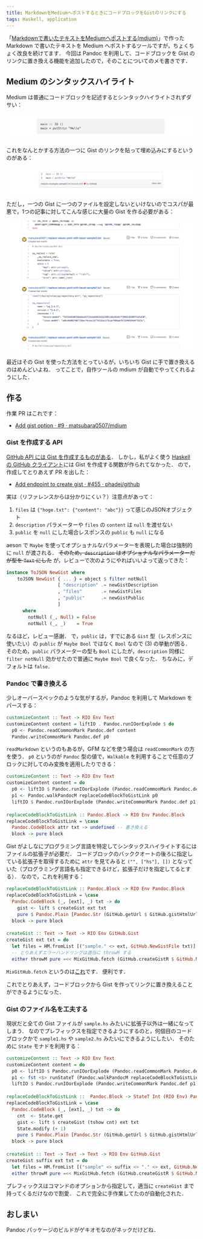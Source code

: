 ```yaml
---
title: MarkdownをMediumへポストするときにコードブロックをGistのリンクにする
tags: Haskell, application
---
```


「[Markdownで書いたテキストをMediumへポストする(mdium)](/posts/2018-11-04-create-mdium.html)」で作った Markdown で書いたテキストを Medium へポストするツールですが，ちょくちょく改良を続けてます．
今回は Pandoc を利用して、コードブロックを Gist のリンクに置き換える機能を追加したので，そのことについてのメモ書きです．

## Medium のシンタックスハイライト

Medium は普通にコードブロックを記述するとシンタックハイライトされずダサい：

![](/assets/mdium-with-gist/medium-code-block.jpg)

これをなんとかする方法の一つに Gist のリンクを貼って埋め込みにするというのがある：

![](/assets/mdium-with-gist/medium-code-block-using-gist.jpg)

ただし，一つの Gist に一つのファイルを設定しないといけないのでコスパが最悪で，1つの記事に対してこんな感じに大量の Gist を作る必要がある：

![](/assets/mdium-with-gist/many-gists-for-medium.jpg)

最近はその Gist を使った方法をとっているが，いちいち Gist に手で置き換えるのはめんどいよね．
ってことで，自作ツールの mdium が自動でやってくれるようにした．

## 作る

作業 PR はこれです：

- [Add gist option · #9 · matsubara0507/mdium](https://github.com/matsubara0507/mdium/pull/9)

### Gist を作成する API

[GitHub API には Gist を作成するものがある](https://docs.github.com/rest/reference/gists#create-a-gist)．
しかし，私がよく使う [Haskell の GitHub クライアント](https://hackage.haskell.org/package/github)には Gist を作成する関数が作られてなかった．
ので，作成してとりあえず PR を出した：

- [Add endpoint to create gist · #455 · phadej/github](https://github.com/phadej/github/pull/455)

実は（リファレンスからは分かりにくい？）注意点があって：

1. `files` は `{"hoge.txt": {"content": "abc"}}` って感じのJSONオブジェクト
2. `description` パラメーターや `files` の `content` は `null` を渡せない
3. `public` を `null` にした場合レスポンスの `public` も `null` になる

aeson で `Maybe` を使ってオプショナルなパラメーターを表現した場合は強制的に `null` が渡される．
~~そのため，`description` はオプショナルなパラメーターだが型を `Text` にした~~ が，レビューで次のようにやればいいよって返ってきた：

```haskell
instance ToJSON NewGist where
    toJSON NewGist { ... } = object $ filter notNull
                   [ "description" .= newGistDescription
                   , "files"       .= newGistFiles
                   , "public"      .= newGistPublic
                   ]
      where
        notNull (_, Null) = False
        notNull (_, _)    = True
```

なるほど，レビュー感謝．
で，`public` は，すでにある `Gist` 型（レスポンスに使いたい）の `public` が `Maybe Bool` ではなく `Bool` なので (3) の挙動が困る．
そのため，`public` パラメーターの型も `Bool` にしたが，`description` 同様に `filter notNull` 効かせたので普通に `Maybe Bool` で良くなった．
ちなみに，デフォルトは `false`．

### Pandoc で書き換える

少しオーバースペックのような気がするが，Pandoc を利用して Markdown をパースする：

```haskell
customizeContent :: Text -> RIO Env Text
customizeContent content = liftIO . Pandoc.runIOorExplode $ do
  p0 <- Pandoc.readCommonMark Pandoc.def content
  Pandoc.writeCommonMark Pandoc.def p0
```

`readMarkdown` というのもあるが，GFM などを使う場合は `readCommonMark` の方を使う．
`p0` というのが `Pandoc` 型の値で，`Walkable` を利用することで任意のブロックに対してのみ変換を適用したりできる：

```haskell
customizeContent :: Text -> RIO Env Text
customizeContent content = do
  p0 <- liftIO $ Pandoc.runIOorExplode (Pandoc.readCommonMark Pandoc.def content)
  p1 <- Pandoc.walkPandocM replaceCodeBlockToGistLink p0
  liftIO $ Pandoc.runIOorExplode (Pandoc.writeCommonMark Pandoc.def p1)

replaceCodeBlockToGistLink :: Pandoc.Block -> RIO Env Pandoc.Block
replaceCodeBlockToGistLink = \case
  Pandoc.CodeBlock attr txt -> undefined -- 書き換える
  block -> pure block
```

Gist がよしなにプログラミング言語を特定してシンタックスハイライトするにはファイルの拡張子が必要だ．
コードブロックのバッククオートの後ろに指定している拡張子を取得するために `attr` を見てみると `("", ["hs"], [])` となっていた（プログラミング言語名も指定できるけど，拡張子だけを指定してるとする）．
なので，これを利用する：

```haskell
replaceCodeBlockToGistLink :: Pandoc.Block -> RIO Env Pandoc.Block
replaceCodeBlockToGistLink = \case
  Pandoc.CodeBlock (_, [ext], _) txt -> do
    gist <- lift $ createGist ext txt
    pure $ Pandoc.Plain [Pandoc.Str (GitHub.getUrl $ GitHub.gistHtmlUrl gist)]
  block -> pure block

createGist :: Text -> Text -> RIO Env GitHub.Gist
createGist ext txt = do
  let files = HM.fromList [("sample." <> ext, GitHub.NewGistFile txt)]
  -- とりあえずエラーハンドリングは適当に throwM する
  either throwM pure =<< MixGitHub.fetch (GitHub.createGistR $ GitHub.NewGist "" files True)
```

`MixGitHub.fetch` というのは[これ](https://github.com/matsubara0507/mix.hs/tree/master/mix-plugin-github)です．
便利です．

これでとりあえず，コードブロックから Gist を作ってリンクに置き換えることができるようになった．

### Gist のファイル名を工夫する

現状だと全ての Gist ファイルが `sample.hs` みたいに拡張子以外は一緒になってしまう．
なのでプレフィックスを指定できるようにするのと，何個目のコードブロックかで `sample1.hs` や `sample2.hs` みたいにできるようにしたい．
そのために `State` モナドを利用する：

```haskell
customizeContent :: Text -> RIO Env Text
customizeContent content = do
  p0 <- liftIO $ Pandoc.runIOorExplode (Pandoc.readCommonMark Pandoc.def content)
  p1 <- fst <$> runStateT (Pandoc.walkPandocM replaceCodeBlockToGistLink p0) 1
  liftIO $ Pandoc.runIOorExplode (Pandoc.writeCommonMark Pandoc.def p1)

replaceCodeBlockToGistLink ::  Pandoc.Block -> StateT Int (RIO Env) Pandoc.Block
replaceCodeBlockToGistLink = \case
  Pandoc.CodeBlock (_, [ext], _) txt -> do
    cnt  <- State.get
    gist <- lift $ createGist (tshow cnt) ext txt
    State.modify (+ 1)
    pure $ Pandoc.Plain [Pandoc.Str (GitHub.getUrl $ GitHub.gistHtmlUrl gist)]
  block -> pure block

createGist :: Text -> Text -> Text -> RIO Env GitHub.Gist
createGist suffix ext txt = do
  let files = HM.fromList [("sample" <> suffix <> "." <> ext, GitHub.NewGistFile txt)]
  either throwM pure =<< MixGitHub.fetch (GitHub.createGistR $ GitHub.NewGist "" files True)
```

プレフィックスはコマンドのオプションから指定して，適当に `createGist` まで持ってくるだけなので割愛．
これで完全に手作業してたのが自動化された．

## おしまい

Pandoc パッケージのビルドがゲキオモなのがネックだけどね．
